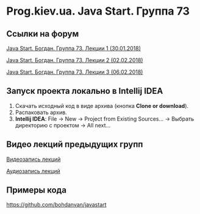 Prog.kiev.ua. Java Start. Группа 73
===

## Cсылки на форум

[Java Start. Богдан. Группа 73. Лекции 1 (30.01.2018)](https://prog.kiev.ua/forum/index.php/topic,3426.0.html)

[Java Start. Богдан. Группа 73. Лекции 2 (02.02.2018)](https://prog.kiev.ua/forum/index.php/topic,3435.0.html)

[Java Start. Богдан. Группа 73. Лекции 3 (06.02.2018)](https://prog.kiev.ua/forum/index.php/topic,3442.0.html)

## Запуск проекта локально в Intellij IDEA

1. Скачать исходный код в виде архива (кнопка **Clone or download**).
2. Распаковать архив.
3. **Intellij IDEA**: File -> New -> Project from Existing Sources... -> Выбрать директорию с проектом -> All next...

## Видео лекций предыдущих групп

[Видеозапись лекций](https://mega.nz/#F!SRclnQQT)

[Аудиозапиcь лекций](https://mega.nz/#F!GY8UjTBS)

## Примеры кода

https://github.com/bohdanvan/javastart
